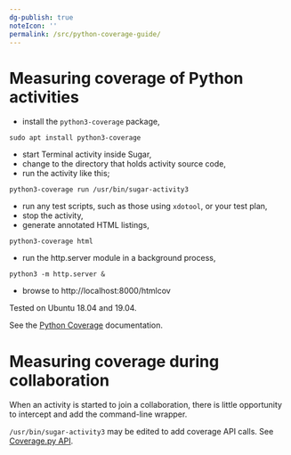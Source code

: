 ```yaml
---
dg-publish: true
noteIcon: ''
permalink: /src/python-coverage-guide/
---
```


Measuring coverage of Python activities
=======================================

* install the `python3-coverage` package,

```
sudo apt install python3-coverage
```

* start Terminal activity inside Sugar,
* change to the directory that holds activity source code,
* run the activity like this;

```
python3-coverage run /usr/bin/sugar-activity3
```

* run any test scripts, such as those using `xdotool`, or your test plan,
* stop the activity,
* generate annotated HTML listings,

```
python3-coverage html
```

* run the http.server module in a background process,

```
python3 -m http.server &
```

* browse to http://localhost:8000/htmlcov

Tested on Ubuntu 18.04 and 19.04.

See the [Python Coverage](https://coverage.readthedocs.io) documentation.

Measuring coverage during collaboration
=======================================

When an activity is started to join a collaboration, there is little opportunity to intercept and add the command-line wrapper.

`/usr/bin/sugar-activity3` may be edited to add coverage API calls.  See [Coverage.py API](https://coverage.readthedocs.io/en/v4.5.x/api.html).